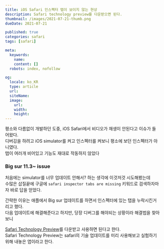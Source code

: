 ```yaml
---
title: iOS Safari 인스펙터 탭이 보이지 않는 현상
description: Safari technology preview를 다운받으면 된다.
thumbnail: /images/2021-07-21-thumb.png
dueDate: 2021-07-21

published: true
categories: safari
tags: [safari]

meta:
  keywords:
    name: 
    content: []
  robots: index, nofollow

og:
  locale: ko_KR
  type: article
  url:
  siteName:
  image:
    url:
    width:
    height:
---
```


평소와 다름없이 개발하던 도중, iOS Safari에서 비디오가 재생이 안된다고 이슈가 들어왔다.  
디버깅을 하려고 iOS simulator를 켜고 인스펙터를 켜보니 평소에 보던 인스펙터가 아니였다.  
탭이 여러개 비어있고 기능도 재대로 작동하지 않았다  

    
### Big sur 11.3~ issue
  
처음에는 simulator를 너무 업데이트 안해서? 하는 생각에 이것저것 시도해봤는데  
수많은 삽질끝에 구글에 `safari inspector tabs are missing` 키워드로 검색하자마자 바로 답을 얻었다.  
  
간략한 이유는 애플에서 Big sur 업데이트를 하면서 인스펙터에 있는 탭을 누락시킨거리고 했다.  
다음 업데이트에 해결해준다고 하지만, 당장 디버그를 해야되는 상황이라 해결법을 찾아보니  
  
[Safari Technology Preview](https://developer.apple.com/safari/download/)를 다운받고 사용하면 된다고 한다.  
Safari Technology Preview는 safari의 기술 업데이트를 미리 사용해보고 실험하기 위해 내놓은 앱이라고 한다.  

